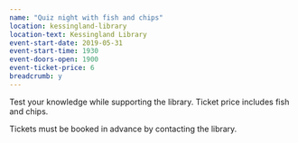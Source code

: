 ```yaml
---
name: "Quiz night with fish and chips"
location: kessingland-library
location-text: Kessingland Library
event-start-date: 2019-05-31
event-start-time: 1930
event-doors-open: 1900
event-ticket-price: 6
breadcrumb: y
---
```


Test your knowledge while supporting the library. Ticket price includes fish and chips.

Tickets must be booked in advance by contacting the library.
